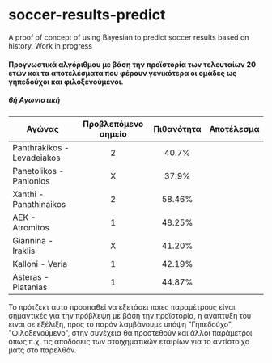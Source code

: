 # soccer-results-predict
A proof of concept of using Bayesian to predict soccer results based on history. Work in progress

#### Προγνωστικά αλγόριθμου με βάση την προϊστορία των τελευταίων 20 ετών και τα αποτελέσματα που φέρουν γενικότερα οι ομάδες ως γηπεδούχοι και φιλοξενούμενοι.

##### 6ή Αγωνιστική

| Αγώνας        | Προβλεπόμενο σημείο           | Πιθανότητα  | Αποτέλεσμα  |
| ------------- |:-------------:| :-----:| -----:|
| Panthrakikos - Levadeiakos      | 2 | 40.7% |
| Panetolikos - Panionios      | X      |   37.9% |
| Xanthi - Panathinaikos | 2      |    58.46% |
| AEK - Atromitos | 1      |    48.25% |
| Giannina - Iraklis | X     |    41.20% |
| Kalloni - Veria | 1     |    42.19% |
| Asteras - Platanias | 1     |    44.87% |

Το πρότζεκτ αυτο προσπαθεί να εξετάσει ποιες παραμέτρους είναι σημαντικές για την πρόβλεψη με βάση την προϊστορία, η ανάπτυξη του ειναι σε εξέλιξη, προς το παρόν λαμβάνουμε υπόψη "Γηπεδούχο", "Φιλοξενούμενο", στην συνέχεια θα προστεθούν και άλλοι παράμετροι όπως π.χ. τις αποδόσεις των στοιχηματικών εταιρίων για το αντίστοιχο ματς στο παρελθόν.
